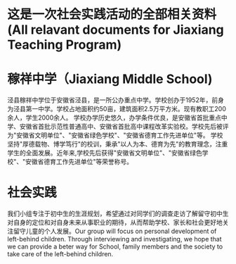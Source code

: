 # 这是一次社会实践活动的全部相关资料 (All relavant documents for Jiaxiang Teaching Program)
# 稼祥中学（Jiaxiang Middle School)
泾县稼祥中学位于安徽省泾县，是一所公办重点中学。学校创办于1952年，前身为泾县第一中学。学校占地面积约50亩，建筑面积2.5万平方米。现有教职工200余人，学生2000余人。
学校办学历史悠久，办学条件优良，是安徽省首批重点中学、安徽省首批示范性普通高中、安徽省首批高中课程改革实验校。学校先后被评为"安徽省文明单位"、"安徽省绿色学校"、"安徽省德育工作先进单位"等。
学校坚持"厚德载物、博学笃行"的校训，秉承"以人为本、德育为先"的教育理念，注重学生的全面发展。近年来,学校先后获得"安徽省文明单位"、"安徽省绿色学校"、"安徽省德育工作先进单位"等荣誉称号。
# 社会实践
我们小组专注于初中生的生涯规划，希望通过对同学们的调查走访了解留守初中生对自身的定位和对自身未来从事职业的期待，从而帮助学校、家长和社会更好地关注留守儿童的个人发展。Our group will focus on personal development of 
left-behind children. Through interviewing and investigating, we hope that we can provide a beter way for School, family members and the society to take care of the left-behind children.
